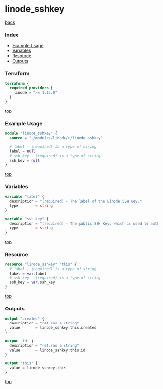 # linode_sshkey

[back](../linode.md)

### Index

- [Example Usage](#example-usage)
- [Variables](#variables)
- [Resource](#resource)
- [Outputs](#outputs)

### Terraform

```terraform
terraform {
  required_providers {
    linode = ">= 1.16.0"
  }
}
```

[top](#index)

### Example Usage

```terraform
module "linode_sshkey" {
  source = "./modules/linode/r/linode_sshkey"

  # label - (required) is a type of string
  label = null
  # ssh_key - (required) is a type of string
  ssh_key = null
}
```

[top](#index)

### Variables

```terraform
variable "label" {
  description = "(required) - The label of the Linode SSH Key."
  type        = string
}

variable "ssh_key" {
  description = "(required) - The public SSH Key, which is used to authenticate to the root user of the Linodes you deploy."
  type        = string
}
```

[top](#index)

### Resource

```terraform
resource "linode_sshkey" "this" {
  # label - (required) is a type of string
  label = var.label
  # ssh_key - (required) is a type of string
  ssh_key = var.ssh_key
}
```

[top](#index)

### Outputs

```terraform
output "created" {
  description = "returns a string"
  value       = linode_sshkey.this.created
}

output "id" {
  description = "returns a string"
  value       = linode_sshkey.this.id
}

output "this" {
  value = linode_sshkey.this
}
```

[top](#index)
